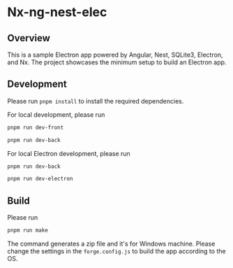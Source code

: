 # Nx-ng-nest-elec

## Overview

This is a sample Electron app powered by Angular, Nest, SQLite3, Electron, and Nx. The project showcases the minimum setup to build an Electron app.

## Development

Please run `pnpm install` to install the required dependencies.

For local development, please run

```bash
pnpm run dev-front
```

```bash
pnpm run dev-back
```

For local Electron development, please run

```bash
pnpm run dev-back
```

```bash
pnpm run dev-electron
```

## Build

Please run

```bash
pnpm run make
```

The command generates a zip file and it's for Windows machine. Please change the settings in the `forge.config.js` to build the app according to the OS.
